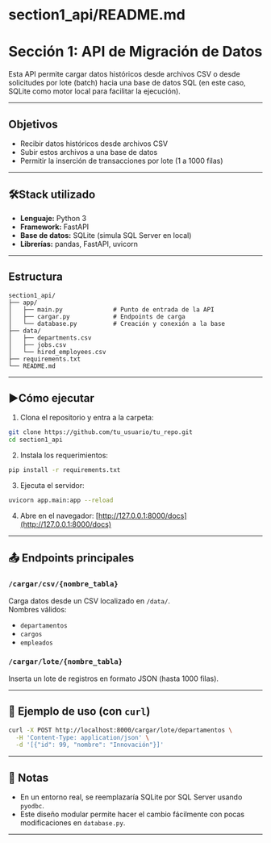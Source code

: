 # section1_api/README.md

# Sección 1: API de Migración de Datos

Esta API permite cargar datos históricos desde archivos CSV o desde solicitudes por lote (batch) hacia una base de datos SQL (en este caso, SQLite como motor local para facilitar la ejecución).

---

## Objetivos

- Recibir datos históricos desde archivos CSV
- Subir estos archivos a una base de datos
- Permitir la inserción de transacciones por lote (1 a 1000 filas)

---

## 🛠Stack utilizado

- **Lenguaje:** Python 3
- **Framework:** FastAPI
- **Base de datos:** SQLite (simula SQL Server en local)
- **Librerías:** pandas, FastAPI, uvicorn

---

## Estructura

```
section1_api/
├── app/
│   ├── main.py              # Punto de entrada de la API
│   ├── cargar.py            # Endpoints de carga
│   └── database.py          # Creación y conexión a la base
├── data/
│   ├── departments.csv
│   ├── jobs.csv
│   └── hired_employees.csv
├── requirements.txt
└── README.md
```

---

## ▶Cómo ejecutar

1. Clona el repositorio y entra a la carpeta:
```bash
git clone https://github.com/tu_usuario/tu_repo.git
cd section1_api
```

2. Instala los requerimientos:
```bash
pip install -r requirements.txt
```

3. Ejecuta el servidor:
```bash
uvicorn app.main:app --reload
```

4. Abre en el navegador:
[http://127.0.0.1:8000/docs](http://127.0.0.1:8000/docs)

---

## 📤 Endpoints principales

### `/cargar/csv/{nombre_tabla}`
Carga datos desde un CSV localizado en `/data/`.  
Nombres válidos:
- `departamentos`
- `cargos`
- `empleados`

### `/cargar/lote/{nombre_tabla}`
Inserta un lote de registros en formato JSON (hasta 1000 filas).

---

## 🧪 Ejemplo de uso (con `curl`)

```bash
curl -X POST http://localhost:8000/cargar/lote/departamentos \
  -H 'Content-Type: application/json' \
  -d '[{"id": 99, "nombre": "Innovación"}]'
```

---

## 📌 Notas

- En un entorno real, se reemplazaría SQLite por SQL Server usando `pyodbc`.
- Este diseño modular permite hacer el cambio fácilmente con pocas modificaciones en `database.py`.

---
